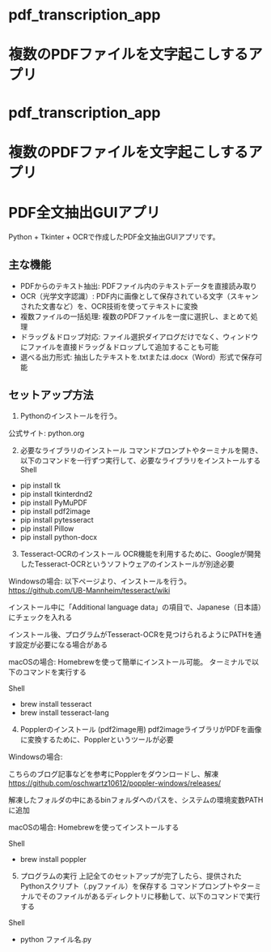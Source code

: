 # pdf_transcription_app
複数のPDFファイルを文字起こしするアプリ
=======

# pdf_transcription_app
複数のPDFファイルを文字起こしするアプリ
=======
# PDF全文抽出GUIアプリ

Python + Tkinter + OCRで作成したPDF全文抽出GUIアプリです。

## 主な機能

- PDFからのテキスト抽出: PDFファイル内のテキストデータを直接読み取り
- OCR（光学文字認識）: PDF内に画像として保存されている文字（スキャンされた文書など）を、OCR技術を使ってテキストに変換
- 複数ファイルの一括処理: 複数のPDFファイルを一度に選択し、まとめて処理
- ドラッグ＆ドロップ対応: ファイル選択ダイアログだけでなく、ウィンドウにファイルを直接ドラッグ＆ドロップして追加することも可能
- 選べる出力形式: 抽出したテキストを.txtまたは.docx（Word）形式で保存可能

## セットアップ方法
1. Pythonのインストールを行う。

公式サイト: python.org

2. 必要なライブラリのインストール
コマンドプロンプトやターミナルを開き、以下のコマンドを一行ずつ実行して、必要なライブラリをインストールする
Shell
- pip install tk
- pip install tkinterdnd2
- pip install PyMuPDF
- pip install pdf2image
- pip install pytesseract
- pip install Pillow
- pip install python-docx

3. Tesseract-OCRのインストール
OCR機能を利用するために、Googleが開発したTesseract-OCRというソフトウェアのインストールが別途必要

Windowsの場合:
以下ページより、インストールを行う。
https://github.com/UB-Mannheim/tesseract/wiki

インストール中に「Additional language data」の項目で、Japanese（日本語）にチェックを入れる

インストール後、プログラムがTesseract-OCRを見つけられるようにPATHを通す設定が必要になる場合がある

macOSの場合:
Homebrewを使って簡単にインストール可能。
ターミナルで以下のコマンドを実行する

Shell
- brew install tesseract
- brew install tesseract-lang

4. Popplerのインストール (pdf2image用)
pdf2imageライブラリがPDFを画像に変換するために、Popplerというツールが必要

Windowsの場合:

こちらのブログ記事などを参考にPopplerをダウンロードし、解凍
https://github.com/oschwartz10612/poppler-windows/releases/

解凍したフォルダの中にあるbinフォルダへのパスを、システムの環境変数PATHに追加

macOSの場合:
Homebrewを使ってインストールする

Shell
- brew install poppler

5. プログラムの実行
上記全てのセットアップが完了したら、提供されたPythonスクリプト（.pyファイル）を保存する
コマンドプロンプトやターミナルでそのファイルがあるディレクトリに移動して、以下のコマンドで実行する

Shell
- python ファイル名.py


